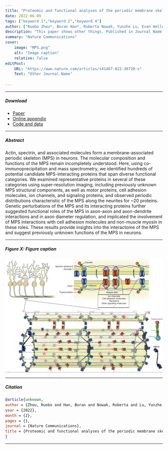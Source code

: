 ```yaml
---
title: "Proteomic and functional analyses of the periodic membrane skeleton in neurons" 
date: 2022-06-09
tags: ["keyword 1","keyword 2","keyword 4"]
author: ["Ruobo Zhou*, Boran Han*, Roberta Nowak, Yunzhe Lu, Evan Heller, Chenglong Xia, Athar H Chishti, Velia M Fowler, Xiaowei Zhuang"]
description: "This paper shows other things. Published in Journal Name, 2015." 
summary: "Nature Communications" 
cover:
    image: "MPS.png"
    alt: "Image caption"
    relative: false
editPost:
    URL: "https://www.nature.com/articles/s41467-022-30720-x"
    Text: "Other Journal Name"

---
```


---

##### Download

+ [Paper](https://www.nature.com/articles/s41467-022-30720-x)
+ [Online appendix](https://www.nature.com/articles/s41467-022-30720-x#Sec26)
+ [Code and data](https://doi.org/10.5281/zenodo.3264857)

---

##### Abstract

Actin, spectrin, and associated molecules form a membrane-associated periodic skeleton (MPS) in neurons. The molecular composition and functions of the MPS remain incompletely understood. Here, using co-immunoprecipitation and mass spectrometry, we identified hundreds of potential candidate MPS-interacting proteins that span diverse functional categories. We examined representative proteins in several of these categories using super-resolution imaging, including previously unknown MPS structural components, as well as motor proteins, cell adhesion molecules, ion channels, and signaling proteins, and observed periodic distributions characteristic of the MPS along the neurites for ~20 proteins. Genetic perturbations of the MPS and its interacting proteins further suggested functional roles of the MPS in axon-axon and axon-dendrite interactions and in axon diameter regulation, and implicated the involvement of MPS interactions with cell adhesion molecules and non-muscle myosin in these roles. These results provide insights into the interactome of the MPS and suggest previously unknown functions of the MPS in neurons.

---

##### Figure X: Figure caption

![](MPS.png)

---

##### Citation

```BibTeX
@article{unknown,
author = {Zhou, Ruobo and Han, Boran and Nowak, Roberta and Lu, Yunzhe and Heller, Evan and Xia, Chenglong and Chishti, Athar and Fowler, Velia and Zhuang, Xiaowei},
year = {2022},
month = {2},
pages = {},
journal = {Nature Communications},
title = {Proteomic and functional analyses of the periodic membrane skeleton in neurons},
}
```

---

